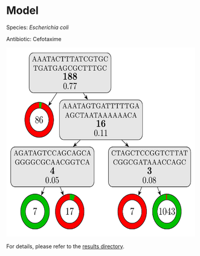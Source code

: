 
# Model

Species: *Escherichia coli*

Antibiotic: Cefotaxime

<img src="./model.png" width=500 height=500 />

For details, please refer to the [results directory](../../../../../results/cart_b/escherichia%20coli/cefotaxime/repeat_5/).

